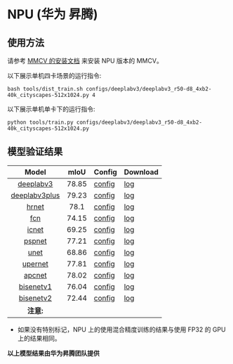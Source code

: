 # NPU (华为 昇腾)

## 使用方法

请参考 [MMCV 的安装文档](https://mmcv.readthedocs.io/en/latest/get_started/build.html#build-mmcv-full-on-ascend-npu-machine) 来安装 NPU 版本的 MMCV。

以下展示单机四卡场景的运行指令:

```shell
bash tools/dist_train.sh configs/deeplabv3/deeplabv3_r50-d8_4xb2-40k_cityscapes-512x1024.py 4
```

以下展示单机单卡下的运行指令:

```shell
python tools/train.py configs/deeplabv3/deeplabv3_r50-d8_4xb2-40k_cityscapes-512x1024.py
```

## 模型验证结果

|        Model        | mIoU  | Config                                                                                                                                     | Download                                                                                                                                    |
| :-----------------: | :---: | :----------------------------------------------------------------------------------------------------------------------------------------- | :------------------------------------------------------------------------------------------------------------------------------------------ |
|   [deeplabv3](<>)   | 78.85 | [config](https://github.com/open-mmlab/mmsegmentation/tree/1.x/configs/deeplabv3/deeplabv3_r50-d8_4xb2-40k_cityscapes-512x1024.py)         | [log](https://download.openmmlab.com/mmsegmentation/v0.5/device/npu/deeplabv3_r50-d8_4xb2-40k_cityscapes-512x1024_20230115_205626.json)     |
| [deeplabv3plus](<>) | 79.23 | [config](https://github.com/open-mmlab/mmsegmentation/tree/1.x/configs/deeplabv3plus/deeplabv3plus_r50-d8_4xb2-40k_cityscapes-512x1024.py) | [log](https://download.openmmlab.com/mmsegmentation/v0.5/device/npu/deeplabv3plus_r50-d8_4xb2-40k_cityscapes-512x1024_20230116_043450.json) |
|     [hrnet](<>)     | 78.1  | [config](https://github.com/open-mmlab/mmsegmentation/tree/1.x/configs/hrnet/fcn_hr18_4xb2-40k_cityscapes-512x1024.py)                     | [log](https://download.openmmlab.com/mmsegmentation/v0.5/device/npu/fcn_hr18_4xb2-40k_cityscapes-512x1024_20230116_215821.json)             |
|      [fcn](<>)      | 74.15 | [config](https://github.com/open-mmlab/mmsegmentation/tree/1.x/configs/fcn/fcn_r50-d8_4xb2-40k_cityscapes-512x1024.py)                     | [log](https://download.openmmlab.com/mmsegmentation/v0.5/device/npu/fcn_r50-d8_4xb2-40k_cityscapes-512x1024_20230111_083014.json)           |
|     [icnet](<>)     | 69.25 | [config](https://github.com/open-mmlab/mmsegmentation/tree/1.x/configs/icnet/icnet_r50-d8_4xb2-80k_cityscapes-832x832.py)                  | [log](https://download.openmmlab.com/mmsegmentation/v0.5/device/npu/icnet_r50-d8_4xb2-80k_cityscapes-832x832_20230119_002929.json)          |
|    [pspnet](<>)     | 77.21 | [config](https://github.com/open-mmlab/mmsegmentation/tree/1.x/configs/pspnet/pspnet_r50b-d8_4xb2-80k_cityscapes-512x1024.py)              | [log](https://download.openmmlab.com/mmsegmentation/v0.5/device/npu/pspnet_r50b-d8_4xb2-80k_cityscapes-512x1024_20230114_042721.json)       |
|     [unet](<>)      | 68.86 | [config](https://github.com/open-mmlab/mmsegmentation/tree/1.x/configs/unet/unet-s5-d16_fcn_4xb4-160k_cityscapes-512x1024.py)              | [log](https://download.openmmlab.com/mmsegmentation/v0.5/device/npu/unet-s5-d16_fcn_4xb4-160k_cityscapes-512x1024_20230129_224750.json)     |
|    [upernet](<>)    | 77.81 | [config](https://github.com/open-mmlab/mmsegmentation/tree/1.x/configs/upernet/upernet_r50_4xb2-40k_cityscapes-512x1024.py)                | [log](https://download.openmmlab.com/mmsegmentation/v0.5/device/npu/upernet_r50_4xb2-40k_cityscapes-512x1024_20230129_014634.json)          |
|    [apcnet](<>)     | 78.02 | [config](https://github.com/open-mmlab/mmsegmentation/tree/1.x/configs/apcnet/apcnet_r50-d8_4xb2-40k_cityscapes-512x1024.py)               | [log](https://download.openmmlab.com/mmsegmentation/v0.5/device/npu/apcnet_r50-d8_4xb2-40k_cityscapes-512x1024_20230209_212545.json)        |
|   [bisenetv1](<>)   | 76.04 | [config](https://github.com/open-mmlab/mmsegmentation/tree/1.x/configs/bisenetv1/bisenetv1_r50-d32_4xb4-160k_cityscapes-1024x1024.py)      | [log](https://download.openmmlab.com/mmsegmentation/v0.5/device/npu/bisenetv1_r50-d32_4xb4-160k_cityscapes-1024x1024_20230201_023946.json)  |
|   [bisenetv2](<>)   | 72.44 | [config](https://github.com/open-mmlab/mmsegmentation/tree/1.x/configs/bisenetv2/bisenetv2_fcn_4xb4-amp-160k_cityscapes-1024x1024.py)      | [log](https://download.openmmlab.com/mmsegmentation/v0.5/device/npu/bisenetv2_fcn_4xb4-amp-160k_cityscapes-1024x1024_20230205_215606.json)  |
|      **注意:**      |       |                                                                                                                                            |                                                                                                                                             |

- 如果没有特别标记，NPU 上的使用混合精度训练的结果与使用 FP32 的 GPU 上的结果相同。

**以上模型结果由华为昇腾团队提供**
